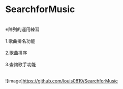 # SearchforMusic
</br>※陣列的運用練習</br>
</br>1.歌曲排名功能</br>
</br>2.歌曲排序</br>
</br>3.查詢歌手功能</br>
</br></br>
![image]https://github.com/louis0819/SearchforMusic
